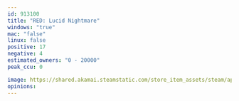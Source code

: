 ```yaml
---
id: 913100
title: "RED: Lucid Nightmare"
windows: "true"
mac: "false"
linux: false
positive: 17
negative: 4
estimated_owners: "0 - 20000"
peak_ccu: 0

image: https://shared.akamai.steamstatic.com/store_item_assets/steam/apps/913100/header.jpg?t=1584134898
opinions:
---
```

